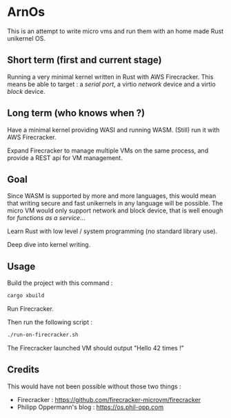 # ArnOs

This is an attempt to write micro vms and run them with an home made Rust unikernel OS.

## Short term (first and current stage)

Running a very minimal kernel written in Rust with AWS Firecracker. This means be able to target : a _serial port_, a virtio _network_ device and a virtio _block_ device.

## Long term (who knows when ?)

Have a minimal kernel providing WASI and running WASM. (Still) run it with AWS Firecracker.

Expand Firecracker to manage multiple VMs on the same process, and provide a REST api for VM management.

## Goal

Since WASM is supported by more and more languages, this would mean that writing secure and fast unikernels in any language will be possible. The micro VM would only support network and block device, that is well enough for _functions as a service_...

Learn Rust with low level / system programming (no standard library use).

Deep dive into kernel writing.

## Usage

Build the project with this command :

```bash
cargo xbuild
```

Run Firecracker.

Then run the following script :

```bash
./run-on-firecracker.sh
```

The Firecracker launched VM should output "Hello 42 times !"

## Credits

This would have not been possible without those two things :

- Firecracker : https://github.com/firecracker-microvm/firecracker
- Philipp Oppermann's blog : https://os.phil-opp.com